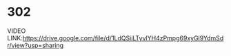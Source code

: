 # 302
VIDEO LINK:https://drive.google.com/file/d/1LdQSiiLTyvlYH4zPmpg69xyGl9YdmSdr/view?usp=sharing
